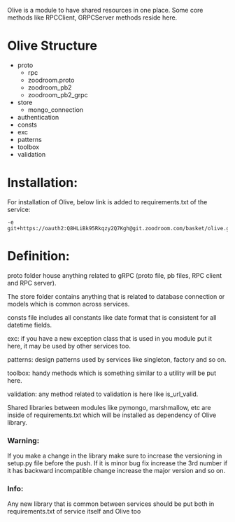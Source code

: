 Olive is a module to have shared resources in one place. Some core methods like RPCClient, GRPCServer methods reside here.

# Olive Structure
 - proto
   - rpc
   - zoodroom.proto
   - zoodroom_pb2
   - zoodroom_pb2_grpc
 - store
   - mongo_connection
 - authentication
 - consts
 - exc
 - patterns
 - toolbox
 - validation


# Installation:
For installation of Olive, below link is added to requirements.txt of the service:

```
-e git+https://oauth2:Q8HLiBk95Rkqzy2Q7Kgh@git.zoodroom.com/basket/olive.git@master#egg=olive
```

# Definition:
proto folder house anything related to gRPC (proto file, pb files, RPC client and RPC server).

The store folder contains anything that is related to database connection or models which is common across services. 

consts file includes all constants like date format that is consistent for all datetime fields.

exc: if you have a new exception class that is used in you module put it here, it may be used by other services too.

patterns: design patterns used by services like singleton, factory and so on.

toolbox: handy methods which is something similar to a utility will be put here.

validation: any method related to validation is here like is_url_valid.



Shared libraries between modules like pymongo, marshmallow, etc are inside of requirements.txt which will be installed as dependency of Olive library.


### Warning:
If you make a change in the library make sure to increase the versioning in setup.py file before the push. If it is minor bug fix increase the 3rd number if it has backward incompatible change increase the major version and so on.


### Info:
Any new library that is common between services should be put both in requirements.txt of service itself and Olive too

